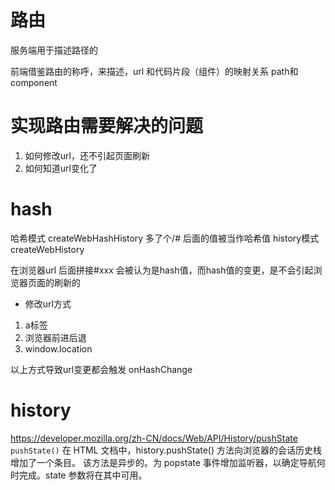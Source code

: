 # 路由
服务端用于描述路径的

前端借鉴路由的称呼，来描述，url 和代码片段（组件）的映射关系  path和component

# 实现路由需要解决的问题
1. 如何修改url，还不引起页面刷新
2. 如何知道url变化了


# hash
哈希模式 createWebHashHistory 多了个/# 后面的值被当作哈希值
history模式 createWebHistory

在浏览器url 后面拼接#xxx 会被认为是hash值，而hash值的变更，是不会引起浏览器页面的刷新的

- 修改url方式
1. a标签
2. 浏览器前进后退
3. window.location

以上方式导致url变更都会触发 onHashChange 

# history
https://developer.mozilla.org/zh-CN/docs/Web/API/History/pushState
`pushState()`
在 HTML 文档中，history.pushState() 方法向浏览器的会话历史栈增加了一个条目。
该方法是异步的。为 popstate 事件增加监听器，以确定导航何时完成。state 参数将在其中可用。
